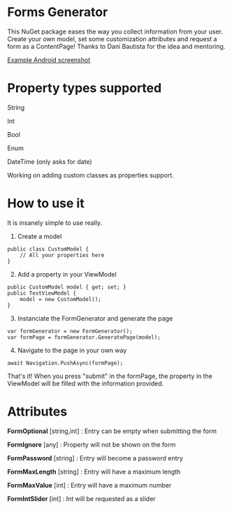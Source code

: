 # Forms Generator
This NuGet package eases the way you collect information from your user. Create your own model, set some customization attributes and request a form as a ContentPage! Thanks to Dani Bautista for the idea and mentoring.

[Example Android screenshot](https://i.imgur.com/5kARyPe.jpg)

# Property types supported
String

Int

Bool

Enum

DateTime (only asks for date)

Working on adding custom classes as properties support.

# How to use it
It is insanely simple to use really.

1. Create a model
```
public class CustomModel {
    // All your properties here
}
```
2. Add a property in your ViewModel 
```
public CustomModel model { get; set; }
public TestViewModel {
    model = new CustomModel();
}
```
3. Instanciate the FormGenerator and generate the page
```
var formGenerator = new FormGenerator();
var formPage = formGenerator.GeneratePage(model);
```
4. Navigate to the page in your own way
```
await Navigation.PushAsync(formPage);
```

That's it! When you press "submit" in the formPage, the property in the ViewModel will be filled with the information provided.

# Attributes

**FormOptional** [string,int] : Entry can be empty when submitting the form

**FormIgnore** [any] : Property will not be shown on the form      
        
**FormPassword** [string] : Entry will become a password entry    
            
**FormMaxLength** [string] : Entry will have a maximum length          
             
**FormMaxValue** [int] : Entry will have a maximum number        
            
**FormIntSlider** [int] : Int will be requested as a slider
